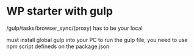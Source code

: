 # WP starter with gulp

/gulp/tasks/browser_sync/(proxy) has to be your local

must install global gulp into your PC
to run the gulp file, you need to use npm script defineds on the package.json
